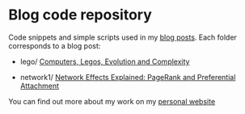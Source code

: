 # Blog code repository
Code snippets and simple scripts used in my [blog posts](https://medium.com/@bgoncalves). Each folder corresponds to a blog post:

* lego/ [Computers, Legos, Evolution and Complexity](https://hackernoon.com/computers-legos-evolution-and-complexity-7c7873244c9?source=user_profile---------1-)

* network1/ [Network Effects Explained: PageRank and Preferential Attachment](https://medium.com/@bgoncalves/network-effects-explained-pagerank-and-preferential-attachment-61fdf93d023a#.fmhqu68bs)



You can find out more about my work on my [personal website](www.bgoncalves.com)